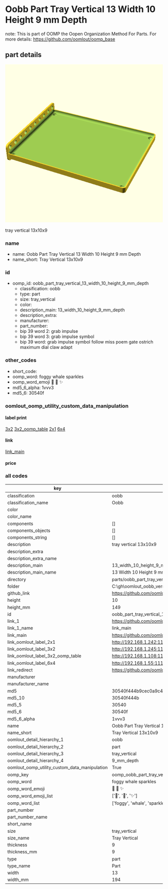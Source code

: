 # Oobb Part Tray Vertical 13 Width 10 Height 9 mm Depth  

note: This is part of OOMP the Oopen Organization Method For Parts. For more details: https://github.com/oomlout/oomp_base

##  part details
  

[![](3dpr.png)](3dpr.png)

tray vertical 13x10x9



### name
* name: Oobb Part Tray Vertical 13 Width 10 Height 9 mm Depth
* name_short: Tray Vertical 13x10x9 
### id
* oomp_id: oobb_part_tray_vertical_13_width_10_height_9_mm_depth
  * classification: oobb
  * type: part
  * size: tray_vertical
  * color: 
  * description_main: 13_width_10_height_9_mm_depth
  * description_extra: 
  * manufacturer: 
  * part_number: 
  * bip 39 word 2: grab impulse
  * bip 39 word 3: grab impulse symbol
  * bip 39 word: grab impulse symbol follow miss poem gate ostrich maximum dial claw adapt

### other_codes
* short_code: 
* oomp_word: foggy whale sparkles
* oomp_word_emoji :foggy: :whale: :sparkles:
* md5_6_alpha: 1vvv3
* md5_6: 30540f






### oomlout_oomp_utility_custom_data_manipulation
#### label print
[3x2](http://192.168.1.245:1112/?label=oomp%201vvv3)
[3x2_oomp_table](http://192.168.1.108:1112/?label=oomp%201vvv3)
[2x1](http://192.168.1.242:1112/?label=oomp%201vvv3)
[6x4](http://192.168.1.55:1112/?label=oomp%201vvv3)    

#### link

[link_main](https://github.com/oomlout/oomlout_oobb_version_4_generated_parts/tree/main/navigation_oomp/oobb/part/tray_vertical/13_width_10_height_9_mm_depth/part)                              

#### price







### all codes 
| key | value |  
| --- | --- |  
| classification | oobb |  
| classification_name | Oobb |  
| color |  |  
| color_name |  |  
| components | [] |  
| components_objects | [] |  
| components_string | [] |  
| description | tray vertical 13x10x9 |  
| description_extra |  |  
| description_extra_name |  |  
| description_main | 13_width_10_height_9_mm_depth |  
| description_main_name | 13 Width 10 Height 9 mm Depth |  
| directory | parts/oobb_part_tray_vertical_13_width_10_height_9_mm_depth |  
| folder | C:\gh\oomlout_oobb_version_4_generated_parts\parts\oobb_part_tray_vertical_13_width_10_height_9_mm_depth |  
| github_link | https://github.com/oomlout/oomlout_oomp_part_src/tree/main/parts/oobb_part_tray_vertical_13_width_10_height_9_mm_depth |  
| height | 10 |  
| height_mm | 149 |  
| id | oobb_part_tray_vertical_13_width_10_height_9_mm_depth |  
| link_1 | https://github.com/oomlout/oomlout_oobb_version_4_generated_parts/tree/main/navigation_oomp/oobb/part/tray_vertical/13_width_10_height_9_mm_depth/part |  
| link_1_name | link_main |  
| link_main | https://github.com/oomlout/oomlout_oobb_version_4_generated_parts/tree/main/navigation_oomp/oobb/part/tray_vertical/13_width_10_height_9_mm_depth/part |  
| link_oomlout_label_2x1 | http://192.168.1.242:1112/?label=oomp%201vvv3 |  
| link_oomlout_label_3x2 | http://192.168.1.245:1112/?label=oomp%201vvv3 |  
| link_oomlout_label_3x2_oomp_table | http://192.168.1.108:1112/?label=oomp%201vvv3 |  
| link_oomlout_label_6x4 | http://192.168.1.55:1112/?label=oomp%201vvv3 |  
| link_redirect | https://github.com/oomlout/oomlout_oobb_version_4_generated_parts/tree/main/parts/oobb_tray_vertical_13_10_09 |  
| manufacturer |  |  
| manufacturer_name |  |  
| md5 | 30540f444b9cec0a9c46e5abb8dc8b2a |  
| md5_10 | 30540f444b |  
| md5_5 | 30540 |  
| md5_6 | 30540f |  
| md5_6_alpha | 1vvv3 |  
| name | Oobb Part Tray Vertical 13 Width 10 Height 9 mm Depth |  
| name_short | Tray Vertical 13x10x9  |  
| oomlout_detail_hierarchy_1 | oobb |  
| oomlout_detail_hierarchy_2 | part |  
| oomlout_detail_hierarchy_3 | tray_vertical |  
| oomlout_detail_hierarchy_4 | 9_mm_depth |  
| oomlout_oomp_utility_custom_data_manipulation | True |  
| oomp_key | oomp_oobb_part_tray_vertical_13_width_10_height_9_mm_depth |  
| oomp_word | foggy whale sparkles |  
| oomp_word_emoji | :foggy: :whale: :sparkles: |  
| oomp_word_emoji_list | [':foggy:', ':whale:', ':sparkles:'] |  
| oomp_word_list | ['foggy', 'whale', 'sparkles'] |  
| part_number |  |  
| part_number_name |  |  
| short_name |  |  
| size | tray_vertical |  
| size_name | Tray Vertical |  
| thickness | 9 |  
| thickness_mm | 9 |  
| type | part |  
| type_name | Part |  
| width | 13 |  
| width_mm | 194 |  
